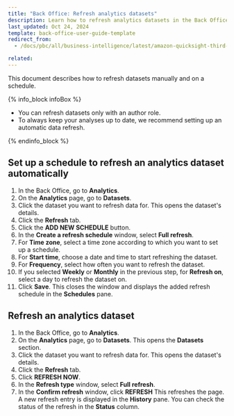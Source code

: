 ```yaml
---
title: "Back Office: Refresh analytics datasets"
description: Learn how to refresh analytics datasets in the Back Office.
last_updated: Oct 24, 2024
template: back-office-user-guide-template
redirect_from:
  - /docs/pbc/all/business-intelligence/latest/amazon-quicksight-third-party-integration/back-office-refresh-analytics-datasets.html

related:
---
```


This document describes how to refresh datasets manually and on a schedule.

{% info_block infoBox %}

- You can refresh datasets only with an author role.
- To always keep your analyses up to date, we recommend setting up an automatic data refresh.

{% endinfo_block %}


## Set up a schedule to refresh an analytics dataset automatically

1. In the Back Office, go to **Analytics**.
2. On the **Analytics** page, go to **Datasets**.
3. Click the dataset you want to refresh data for.
   This opens the dataset's details.
4. Click the **Refresh** tab.
5. Click the **ADD NEW SCHEDULE** button.
6. In the **Create a refresh schedule** window, select **Full refresh**.
7. For **Time zone**, select a time zone according to which you want to set up a schedule.
8. For **Start time**, choose a date and time to start refreshing the dataset.
9. For **Frequency**, select how often you want to refresh the dataset.
10. If you selected **Weekly** or **Monthly** in the previous step, for **Refresh on**, select a day to refresh the dataset on.
11. Click **Save**.
  This closes the window and displays the added refresh schedule in the **Schedules** pane.

## Refresh an analytics dataset

1. In the Back Office, go to **Analytics**.
2. On the **Analytics** page, go to **Datasets**.
  This opens the **Datasets** section.
3. Click the dataset you want to refresh data for.
   This opens the dataset's details.
4. Click the **Refresh** tab.
5. Click **REFRESH NOW**.
6. In the **Refresh type** window, select **Full refresh**.
7. In the **Confirm refresh** window, click **REFRESH**
  This refreshes the page. A new refresh entry is displayed in the **History** pane. You can check the status of the refresh in the **Status** column.
